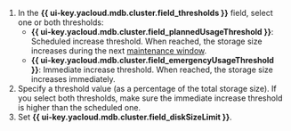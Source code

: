 1. In the **{{ ui-key.yacloud.mdb.cluster.field_thresholds }}** field, select one or both thresholds:
    * **{{ ui-key.yacloud.mdb.cluster.field_plannedUsageThreshold }}**: Scheduled increase threshold. When reached, the storage size increases during the next [maintenance window](../../../managed-kafka/concepts/maintenance.md#maintenance-window).
    * **{{ ui-key.yacloud.mdb.cluster.field_emergencyUsageThreshold }}**: Immediate increase threshold. When reached, the storage size increases immediately.
1. Specify a threshold value (as a percentage of the total storage size). If you select both thresholds, make sure the immediate increase threshold is higher than the scheduled one.
1. Set **{{ ui-key.yacloud.mdb.cluster.field_diskSizeLimit }}**.
